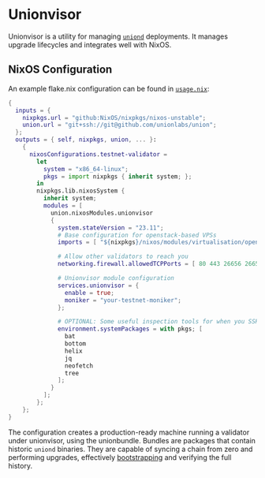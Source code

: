 <!-- GENERATED: DO NOT EDIT -->

# Unionvisor

Unionvisor is a utility for managing [`uniond`](../uniond) deployments. It manages upgrade lifecycles and integrates well with NixOS.

## NixOS Configuration

An example flake.nix configuration can be found in [`usage.nix`](./usage.nix):

```nix
{
  inputs = {
    nixpkgs.url = "github:NixOS/nixpkgs/nixos-unstable";
    union.url = "git+ssh://git@github.com/unionlabs/union";
  };
  outputs = { self, nixpkgs, union, ... }:
    {
      nixosConfigurations.testnet-validator =
        let
          system = "x86_64-linux";
          pkgs = import nixpkgs { inherit system; };
        in
        nixpkgs.lib.nixosSystem {
          inherit system;
          modules = [
            union.nixosModules.unionvisor
            {
              system.stateVersion = "23.11";
              # Base configuration for openstack-based VPSs
              imports = [ "${nixpkgs}/nixos/modules/virtualisation/openstack-config.nix" ];

              # Allow other validators to reach you
              networking.firewall.allowedTCPPorts = [ 80 443 26656 26657 ];

              # Unionvisor module configuration
              services.unionvisor = {
                enable = true;
                moniker = "your-testnet-moniker";
              };

              # OPTIONAL: Some useful inspection tools for when you SSH into your validator
              environment.systemPackages = with pkgs; [
                bat
                bottom
                helix
                jq
                neofetch
                tree
              ];
            }
          ];
        };
    };
}

```

The configuration creates a production-ready machine running a validator under unionvisor, using the unionbundle. Bundles are packages that contain historic `uniond` binaries. They are capable of syncing a chain from zero and performing upgrades, effectively [bootstrapping](<https://en.wikipedia.org/wiki/Bootstrapping_(compilers)>) and verifying the full history.
